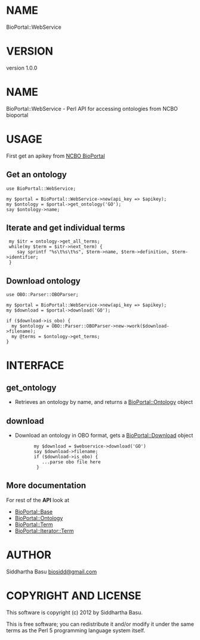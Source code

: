 # NAME

BioPortal::WebService

# VERSION

version 1.0.0

# NAME

BioPortal::WebService - Perl API for accessing ontologies from NCBO bioportal

# USAGE

First get an apikey from [NCBO BioPortal](http://bioportal.bioontology.org)

## Get an ontology

    use BioPortal::WebService;

    my $portal = BioPortal::WebService->new(api_key => $apikey);
    my $ontology = $portal->get_ontology('GO');
    say $ontology->name;

## Iterate and get individual terms

     my $itr = ontology->get_all_terms;
     while(my $term = $itr->next_term) {
        say sprintf "%s\t%s\t%s", $term->name, $term->definition, $term->identifier;
     }

## Download ontology

    use OBO::Parser::OBOParser;

    my $portal = BioPortal::WebService->new(api_key => $apikey);
    my $download = $portal->download('GO');

    if ($download->is_obo) {
      my $ontology = OBO::Parser::OBOParser->new->work($download->filename);
      my @terms = $ontology->get_terms;
    }

# INTERFACE

## get\_ontology

- Retrieves an ontology by name,  and returns a [BioPortal::Ontology](http://search.cpan.org/perldoc?BioPortal::Ontology) object

## download

- Download an ontology in OBO format,  gets a [BioPortal::Download](http://search.cpan.org/perldoc?BioPortal::Download) object 

             my $download = $webservice->download('GO')
             say $download->filename;
             if ($download->is_obo) {
                ...parse obo file here
              }

## More documentation

For rest of the __API__ look at 

- [BioPortal::Base](http://search.cpan.org/perldoc?BioPortal::Base)
- [BioPortal::Ontology](http://search.cpan.org/perldoc?BioPortal::Ontology)
- [BioPortal::Term](http://search.cpan.org/perldoc?BioPortal::Term)
- [BioPortal::Iterator::Term](http://search.cpan.org/perldoc?BioPortal::Iterator::Term)

# AUTHOR

Siddhartha Basu <biosidd@gmail.com>

# COPYRIGHT AND LICENSE

This software is copyright (c) 2012 by Siddhartha Basu.

This is free software; you can redistribute it and/or modify it under
the same terms as the Perl 5 programming language system itself.
